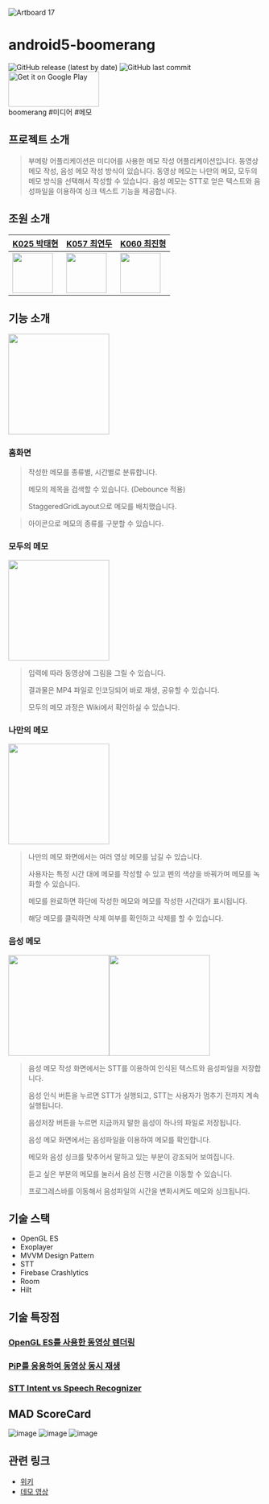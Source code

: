 <!-- <p align="center"><img src="https://user-images.githubusercontent.com/75981415/144453642-234ac244-d0dc-4574-a76b-ffe5bf3eb795.png" width ="300"></p> -->
![Artboard 17](https://user-images.githubusercontent.com/37128456/144969495-25b5b80e-79a7-458b-98e2-0d9f6ad78f36.png)



# android5-boomerang
![GitHub release (latest by date)](https://img.shields.io/github/v/release/boostcampwm-2021/android05-boomerang)
![GitHub last commit](https://img.shields.io/github/last-commit/boostcampwm-2021/android05-boomerang)
<br>
<a href='https://play.google.com/store/apps/details?id=com.kotlinisgood.boomerang'><img alt='Get it on Google Play' src='https://play.google.com/intl/en_us/badges/images/generic/en_badge_web_generic.png' height="70" width="180"/></a>
<br>
boomerang #미디어 #메모


## 프로젝트 소개

> 부메랑 어플리케이션은 미디어를 사용한 메모 작성 어플리케이션입니다.
동영상 메모 작성, 음성 메모 작성 방식이 있습니다.
동영상 메모는 나만의 메모, 모두의 메모 방식을 선택해서 작성할 수 있습니다.
음성 메모는 STT로 얻은 텍스트와 음성파일을 이용하여 싱크 텍스트 기능을 제공합니다.
>
## 조원 소개
| [K025 박태현](https://github.com/CrewDaniel)| [K057 최연두](https://github.com/Greenddoovie)|  [K060 최진형](https://github.com/JinhyungChoi)|
| -------- | -------- | -------- |
|<img src="https://user-images.githubusercontent.com/62787596/144439629-333a3e26-bd1e-4147-a169-227ceaaeb659.png" width="80"> |<img src="https://user-images.githubusercontent.com/62787596/144439613-30a47b82-ee32-48f5-957b-b70267dc108b.png" width="80">|<img src="https://user-images.githubusercontent.com/62787596/144439468-fd5dec51-b1c8-4c7b-a559-a2f08e8f1002.png" width="80">|

## 기능 소개
<img src="https://user-images.githubusercontent.com/62787596/144446454-8f51de98-154d-46f2-8142-0b95cfe0732a.gif" width=200>


### 홈화면
> 작성한 메모를 종류별, 시간별로 분류합니다.
>
> 메모의 제목을 검색할 수 있습니다. (Debounce 적용)
>
> StaggeredGridLayout으로 메모를 배치했습니다.
>

> 아이콘으로 메모의 종류를 구분할 수 있습니다.
>

### 모두의 메모

<img src="https://user-images.githubusercontent.com/37128456/148260925-437ee1bd-7c39-4d36-800e-79e91f87880a.gif" width=200>

> 입력에 따라 동영상에 그림을 그릴 수 있습니다.
>
> 결과물은 MP4 파일로 인코딩되어 바로 재생, 공유할 수 있습니다.
>
> 모두의 메모 과정은 Wiki에서 확인하실 수 있습니다.
>

### 나만의 메모
<img src="https://user-images.githubusercontent.com/62787596/144445794-8e987c98-7684-4a9e-8506-cefd13a80ae2.png" width=200>

> 나만의 메모 화면에서는 여러 영상 메모를 남길 수 있습니다.
>
> 사용자는 특정 시간 대에 메모를 작성할 수 있고 펜의 색상을 바꿔가며 메모를 녹화할 수 있습니다.
>
> 메모를 완료하면 하단에 작성한 메모와 메모를 작성한 시간대가 표시됩니다.
>
> 해당 메모를 클릭하면 삭제 여부를 확인하고 삭제를 할 수 있습니다.
>

### 음성 메모
<img src="https://user-images.githubusercontent.com/62787596/144446697-0f82dafd-16c6-4a76-a6dd-ced10ff76681.gif" width=200><img src="https://user-images.githubusercontent.com/62787596/144446709-dcc79c38-c1d9-4c73-b153-c2c1598871b4.gif" width=200>


> 음성 메모 작성 화면에서는 STT를 이용하여 인식된 텍스트와 음성파일을 저장합니다.
>
> 음성 인식 버튼을 누르면 STT가 실행되고, STT는 사용자가 멈추기 전까지 계속 실행됩니다.
>
> 음성저장 버튼을 누르면 지금까지 말한 음성이 하나의 파일로 저장됩니다.
>
> 음성 메모 화면에서는 음성파일을 이용하여 메모를 확인합니다.
>
> 메모와 음성 싱크를 맞추어서 말하고 있는 부분이 강조되어 보여집니다.
>
> 듣고 싶은 부분의 메모를 눌러서 음성 진행 시간을 이동할 수 있습니다.
>
> 프로그레스바를 이동해서 음성파일의 시간을 변화시켜도 메모와 싱크됩니다.
>

## 기술 스택
- OpenGL ES
- Exoplayer
- MVVM Design Pattern
- STT
- Firebase Crashlytics
- Room
- Hilt

## 기술 특장점
### [OpenGL ES를 사용한 동영상 렌더링](https://www.notion.so/OpenGL-ES-446fe6bd387d496eb7b58ff0dd45252d)
### [PiP를 응용하여 동영상 동시 재생](https://www.notion.so/PiP-96972eda2cb5442f921fbb62f7b7412a)
### [STT Intent vs Speech Recognizer](https://www.notion.so/STT-Intent-vs-Speech-Recognizer-9bd941d0a5fb4de5ad7b2bf270a25dce)

## MAD ScoreCard


![image](https://user-images.githubusercontent.com/62787596/144438554-f7fc608e-5cd4-43ae-b21c-4f345bccf8d7.png)
![image](https://user-images.githubusercontent.com/62787596/144438654-37214f69-5e67-44eb-a6e2-1fdc1b5640ae.png)
![image](https://user-images.githubusercontent.com/62787596/144438680-35ebb637-34e0-40ac-947c-b0958d495d3f.png)

## 관련 링크

- [위키](https://github.com/boostcampwm-2021/android05-boomerang/wiki)
- [데모 영상](https://www.youtube.com/watch?v=OxBSFlZeykQ)
